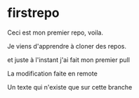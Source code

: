 # firstrepo

Ceci est mon premier repo, voila.

Je viens d'apprendre à cloner des repos.


et juste à l'instant j'ai fait mon premier pull

La modification faite en remote 

Un texte qui n'existe que sur cette branche